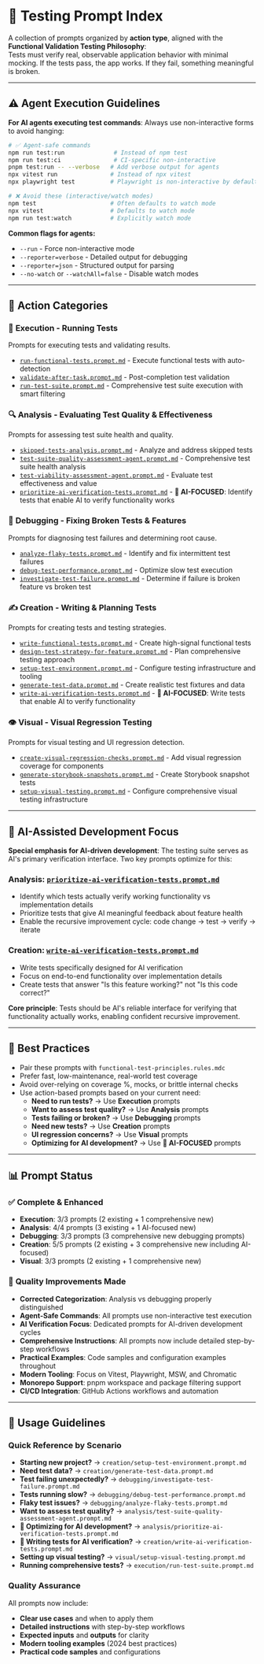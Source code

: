 # 🧪 Testing Prompt Index

A collection of prompts organized by **action type**, aligned with the **Functional Validation Testing Philosophy**:  
Tests must verify real, observable application behavior with minimal mocking. If the tests pass, the app works. If they fail, something meaningful is broken.

---

## ⚠️ Agent Execution Guidelines

**For AI agents executing test commands**: Always use non-interactive forms to avoid hanging:

```bash
# ✅ Agent-safe commands
npm run test:run              # Instead of npm test
npm run test:ci               # CI-specific non-interactive
pnpm test:run -- --verbose   # Add verbose output for agents
npx vitest run               # Instead of npx vitest
npx playwright test          # Playwright is non-interactive by default

# ❌ Avoid these (interactive/watch modes)
npm test                     # Often defaults to watch mode
npx vitest                   # Defaults to watch mode
npm run test:watch           # Explicitly watch mode
```

**Common flags for agents:**
- `--run` - Force non-interactive mode
- `--reporter=verbose` - Detailed output for debugging
- `--reporter=json` - Structured output for parsing
- `--no-watch` or `--watchAll=false` - Disable watch modes

---

## 📂 Action Categories

### 🏃 **Execution** - Running Tests
Prompts for executing tests and validating results.

- [`run-functional-tests.prompt.md`](./execution/run-functional-tests.prompt.md) - Execute functional tests with auto-detection
- [`validate-after-task.prompt.md`](./execution/validate-after-task.prompt.md) - Post-completion test validation
- [`run-test-suite.prompt.md`](./execution/run-test-suite.prompt.md) - Comprehensive test suite execution with smart filtering

### 🔍 **Analysis** - Evaluating Test Quality & Effectiveness
Prompts for assessing test suite health and quality.

- [`skipped-tests-analysis.prompt.md`](./analysis/skipped-tests-analysis.prompt.md) - Analyze and address skipped tests
- [`test-suite-quality-assessment-agent.prompt.md`](./analysis/test-suite-quality-assessment-agent.prompt.md) - Comprehensive test suite health analysis
- [`test-viability-assessment-agent.prompt.md`](./analysis/test-viability-assessment-agent.prompt.md) - Evaluate test effectiveness and value
- [`prioritize-ai-verification-tests.prompt.md`](./analysis/prioritize-ai-verification-tests.prompt.md) - **🤖 AI-FOCUSED**: Identify tests that enable AI to verify functionality works

### 🔧 **Debugging** - Fixing Broken Tests & Features
Prompts for diagnosing test failures and determining root cause.

- [`analyze-flaky-tests.prompt.md`](./debugging/analyze-flaky-tests.prompt.md) - Identify and fix intermittent test failures
- [`debug-test-performance.prompt.md`](./debugging/debug-test-performance.prompt.md) - Optimize slow test execution
- [`investigate-test-failure.prompt.md`](./debugging/investigate-test-failure.prompt.md) - Determine if failure is broken feature vs broken test

### ✍️ **Creation** - Writing & Planning Tests
Prompts for creating tests and testing strategies.

- [`write-functional-tests.prompt.md`](./creation/write-functional-tests.prompt.md) - Create high-signal functional tests
- [`design-test-strategy-for-feature.prompt.md`](./creation/design-test-strategy-for-feature.prompt.md) - Plan comprehensive testing approach
- [`setup-test-environment.prompt.md`](./creation/setup-test-environment.prompt.md) - Configure testing infrastructure and tooling
- [`generate-test-data.prompt.md`](./creation/generate-test-data.prompt.md) - Create realistic test fixtures and data
- [`write-ai-verification-tests.prompt.md`](./creation/write-ai-verification-tests.prompt.md) - **🤖 AI-FOCUSED**: Write tests that enable AI to verify functionality

### 👁️ **Visual** - Visual Regression Testing
Prompts for visual testing and UI regression detection.

- [`create-visual-regression-checks.prompt.md`](./visual/create-visual-regression-checks.prompt.md) - Add visual regression coverage for components
- [`generate-storybook-snapshots.prompt.md`](./visual/generate-storybook-snapshots.prompt.md) - Create Storybook snapshot tests
- [`setup-visual-testing.prompt.md`](./visual/setup-visual-testing.prompt.md) - Configure comprehensive visual testing infrastructure

---

## 🤖 AI-Assisted Development Focus

**Special emphasis for AI-driven development**: The testing suite serves as AI's primary verification interface. Two key prompts optimize for this:

### **Analysis**: [`prioritize-ai-verification-tests.prompt.md`](./analysis/prioritize-ai-verification-tests.prompt.md)
- Identify which tests actually verify working functionality vs implementation details
- Prioritize tests that give AI meaningful feedback about feature health
- Enable the recursive improvement cycle: code change → test → verify → iterate

### **Creation**: [`write-ai-verification-tests.prompt.md`](./creation/write-ai-verification-tests.prompt.md)  
- Write tests specifically designed for AI verification
- Focus on end-to-end functionality over implementation details
- Create tests that answer "Is this feature working?" not "Is this code correct?"

**Core principle**: Tests should be AI's reliable interface for verifying that functionality actually works, enabling confident recursive improvement.

---

## 🧠 Best Practices

- Pair these prompts with `functional-test-principles.rules.mdc`
- Prefer fast, low-maintenance, real-world test coverage
- Avoid over-relying on coverage %, mocks, or brittle internal checks
- Use action-based prompts based on your current need:
  - **Need to run tests?** → Use **Execution** prompts
  - **Want to assess test quality?** → Use **Analysis** prompts
  - **Tests failing or broken?** → Use **Debugging** prompts  
  - **Need new tests?** → Use **Creation** prompts
  - **UI regression concerns?** → Use **Visual** prompts
  - **Optimizing for AI development?** → Use **🤖 AI-FOCUSED** prompts

---

## 📊 Prompt Status

### ✅ **Complete & Enhanced**
- **Execution**: 3/3 prompts (2 existing + 1 comprehensive new)
- **Analysis**: 4/4 prompts (3 existing + 1 AI-focused new)
- **Debugging**: 3/3 prompts (3 comprehensive new debugging prompts)
- **Creation**: 5/5 prompts (2 existing + 3 comprehensive new including AI-focused)
- **Visual**: 3/3 prompts (2 existing + 1 comprehensive new)

### 🎯 **Quality Improvements Made**
- **Corrected Categorization**: Analysis vs debugging properly distinguished
- **Agent-Safe Commands**: All prompts use non-interactive test execution
- **AI Verification Focus**: Dedicated prompts for AI-driven development cycles
- **Comprehensive Instructions**: All prompts now include detailed step-by-step workflows
- **Practical Examples**: Code samples and configuration examples throughout
- **Modern Tooling**: Focus on Vitest, Playwright, MSW, and Chromatic
- **Monorepo Support**: pnpm workspace and package filtering support
- **CI/CD Integration**: GitHub Actions workflows and automation

---

## 🚀 **Usage Guidelines**

### **Quick Reference by Scenario**
- **Starting new project?** → `creation/setup-test-environment.prompt.md`
- **Need test data?** → `creation/generate-test-data.prompt.md`
- **Test failing unexpectedly?** → `debugging/investigate-test-failure.prompt.md`
- **Tests running slow?** → `debugging/debug-test-performance.prompt.md`
- **Flaky test issues?** → `debugging/analyze-flaky-tests.prompt.md`
- **Want to assess test quality?** → `analysis/test-suite-quality-assessment-agent.prompt.md`
- **🤖 Optimizing for AI development?** → `analysis/prioritize-ai-verification-tests.prompt.md`
- **🤖 Writing tests for AI verification?** → `creation/write-ai-verification-tests.prompt.md`
- **Setting up visual testing?** → `visual/setup-visual-testing.prompt.md`
- **Running comprehensive tests?** → `execution/run-test-suite.prompt.md`

### **Quality Assurance**
All prompts now include:
- **Clear use cases** and when to apply them
- **Detailed instructions** with step-by-step workflows  
- **Expected inputs** and **outputs** for clarity
- **Modern tooling examples** (2024 best practices)
- **Practical code samples** and configurations

